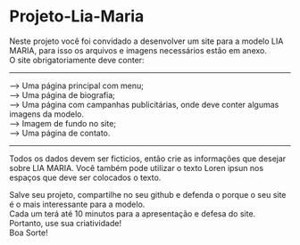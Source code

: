 # Projeto-Lia-Maria

Neste projeto você foi convidado a desenvolver um site para a modelo LIA MARIA,
para isso os arquivos e imagens necessários estão em anexo. <br>
O site obrigatoriamente deve conter:<br>
<hr>
--> Uma página principal com menu;<br>
--> Uma página de biografia;<br>
--> Uma página com campanhas publicitárias, onde deve conter algumas imagens da modelo. <br>
--> Imagem de fundo no site;<br>
--> Uma página de contato.<br>
<hr>

Todos os dados devem ser ficticios, então crie as informações que desejar sobre LIA MARIA.
Você também pode utilizar o texto Loren ipsun nos espaços que deve ser colocados o texto. 


Salve seu projeto, compartilhe no seu github e defenda o porque o seu site é o mais interessante para a modelo.<br>
Cada um terá até 10 minutos para a apresentação e defesa do site. <br>
Portanto, use sua criatividade!<br>
Boa Sorte!
